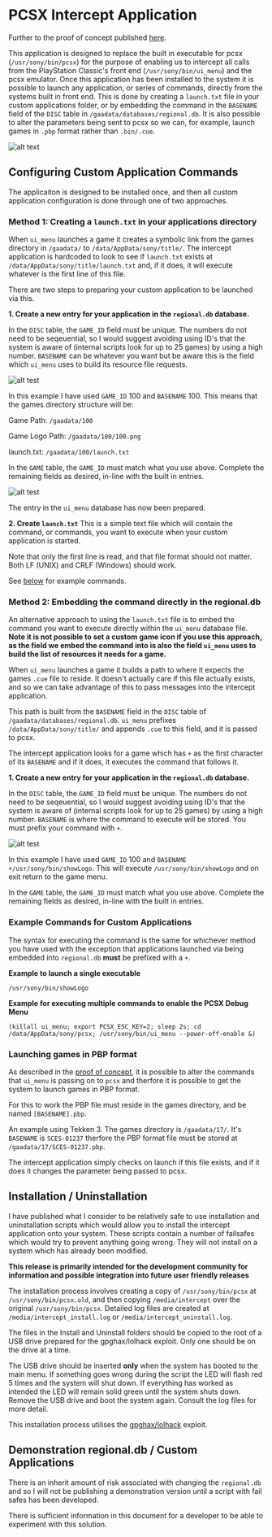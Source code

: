 # PCSX Intercept Application

Further to the proof of concept published [here](https://github.com/andshrew/psclassic-misc/tree/master/Proof%20of%20Concept%20for%20Intercepting%20menu_ui%20and%20PCSX).

This application is designed to replace the built in executable for pcsx (`/usr/sony/bin/pcsx`) for the purpose of enabling us to intercept all calls from the PlayStation Classic's front end (`/usr/sony/bin/ui_menu`) and the pcsx emulator. Once this application has been installed to the system it is possible to launch any application, or series of commands, directly from the systems built in front end. This is done by creating a `launch.txt` file in your custom applications folder, or by embedding the command in the `BASENAME` field of the `DISC` table in `/gaadata/databases/regional.db`. It is also possible to alter the parameters being sent to pcsx so we can, for example, launch games in `.pbp` format rather than `.bin/.cue`.

![alt text](http://andshrew.github.io/psc/intercept/main_menu.png "PlayStation Classic Menu with Custom Applications")

## Configuring Custom Application Commands

The applicaiton is designed to be installed once, and then all custom application configuration is done through one of two approaches.

### Method 1: Creating a `launch.txt` in your applications directory
When `ui_menu` launches a game it creates a symbolic link from the games directory in `/gaadata/` to `/data/AppData/sony/title/`. The intercept application is hardcoded to look to see if `launch.txt` exists at `/data/AppData/sony/title/launch.txt` and, if it does, it will execute whatever is the first line of this file.

There are two steps to preparing your custom application to be launched via this.

**1. Create a new entry for your application in the `regional.db` database.**

In the `DISC` table, the `GAME_ID` field must be unique. The numbers do not need to be seqeuential, so I would suggest avoiding using ID's that the system is aware of (internal scripts look for up to 25 games) by using a high number. `BASENAME` can be whatever you want but be aware this is the field which `ui_menu` uses to build its resource file requests.

![alt test](http://andshrew.github.io/psc/intercept/launch_db_disc.png "DISC table example for custom application")

In this example I have used `GAME_ID` 100 and `BASENAME` 100. This means that the games directory structure will be:

Game Path: `/gaadata/100`

Game Logo Path: `/gaadata/100/100.png`

launch.txt: `/gaadata/100/launch.txt`


In the `GAME` table, the `GAME_ID` must match what you use above. Complete the remaining fields as desired, in-line with the built in entries.

![alt test](http://andshrew.github.io/psc/intercept/launch_db_game.png "DISC table example for custom application")

The entry in the `ui_menu` database has now been prepared.

**2. Create `launch.txt`**
This is a simple text file which will contain the command, or commands, you want to execute when your custom application is started.

Note that only the first line is read, and that file format should not matter. Both LF (UNIX) and CRLF (Windows) should work.

See [below](#example-commands-for-custom-applications) for example commands.

### Method 2: Embedding the command directly in the regional.db

An alternative approach to using the `launch.txt` file is to embed the command you want to execute directly within the `ui_menu` database file. __**Note it is not possible to set a custom game icon if you use this approach, as the field we embed the command into is also the field `ui_menu` uses to build the list of resources it needs for a game.**__

When `ui_menu` launches a game it builds a path to where it expects the games `.cue` file to reside. It doesn't actually care if this file actually exists, and so we can take advantage of this to pass messages into the intercept application.

This path is built from the `BASENAME` field in the `DISC` table of `/gaadata/databases/regional.db`. `ui_menu` prefixes `/data/AppData/sony/title/` and appends `.cue` to this field, and it is passed to pcsx.

The intercept application looks for a game which has `+` as the first character of its `BASENAME` and if it does, it executes the command that follows it.

**1. Create a new entry for your application in the `regional.db` database.**

In the `DISC` table, the `GAME_ID` field must be unique. The numbers do not need to be seqeuential, so I would suggest avoiding using ID's that the system is aware of (internal scripts look for up to 25 games) by using a high number. `BASENAME` is where the command to execute will be stored. You must prefix your command with `+`.

![alt test](http://andshrew.github.io/psc/intercept/db_disc.png "DISC table example for custom application")

In this example I have used `GAME_ID` 100 and `BASENAME` `+/usr/sony/bin/showLogo`. This will execute `/usr/sony/bin/showLogo` and on exit return to the game menu.

In the `GAME` table, the `GAME_ID` must match what you use above. Complete the remaining fields as desired, in-line with the built in entries.

### Example Commands for Custom Applications
The syntax for executing the command is the same for whichever method you have used with the exception that applications launched via being embedded into `regional.db` **must** be prefixed with a `+`. 

**Example to launch a single executable**

```/usr/sony/bin/showLogo```

**Example for executing multiple commands to enable the PCSX Debug Menu**

```(killall ui_menu; export PCSX_ESC_KEY=2; sleep 2s; cd /data/AppData/sony/pcsx; /usr/sony/bin/ui_menu --power-off-enable &)```

### Launching games in PBP format

As described in the [proof of concept](https://github.com/andshrew/psclassic-misc/tree/master/Proof%20of%20Concept%20for%20Intercepting%20menu_ui%20and%20PCSX), it is possible to alter the commands that `ui_menu` is passing on to `pcsx` and therfore it is possible to get the system to launch games in PBP format.

For this to work the PBP file must reside in the games directory, and be named `[BASENAME].pbp`.

An example using Tekken 3. The games directory is `/gaadata/17/`. It's `BASENAME` is `SCES-01237` therfore the PBP format file must be stored at `/gaadata/17/SCES-01237.pbp`.

The intercept application simply checks on launch if this file exists, and if it does it changes the parameter being passed to pcsx.

## Installation / Uninstallation

I have published what I consider to be relatively safe to use installation and uninstallation scripts which would allow you to install the intercept application onto your system. These scripts contain a number of failsafes which would try to prevent anything going wrong. They will not install on a system which has already been modified.

**This release is primarily intended for the development community for information and possible integration into future user friendly releases**

The installation process involves creating a copy of `/usr/sony/bin/pcsx` at `/usr/sony/bin/pcsx.old`, and then copying `/media/intercept` over the original `/usr/sony/bin/pcsx`. Detailed log files are created at `/media/intercept_install.log` or `/media/intercept_uninstall.log`.

The files in the Install and Uninstall folders should be copied to the root of a USB drive prepared for the gpghax/lolhack exploit. Only one should be on the drive at a time.

The USB drive should be inserted **only** when the system has booted to the main menu. If something goes wrong during the script the LED will flash red 5 times and the system will shut down. If everything has worked as intended the LED will remain solid green until the system shuts down. Remove the USB drive and boot the system again. Consult the log files for more detail.

This installation process utilises the [gpghax/lolhack](https://github.com/justMaku/gpghax) exploit.

## Demonstration regional.db / Custom Applications

There is an inherit amount of risk associated with changing the `regional.db` and so I will not be publishing a demonstration version until a script with fail safes has been developed.

There is sufficient information in this document for a developer to be able to experiment with this solution.
